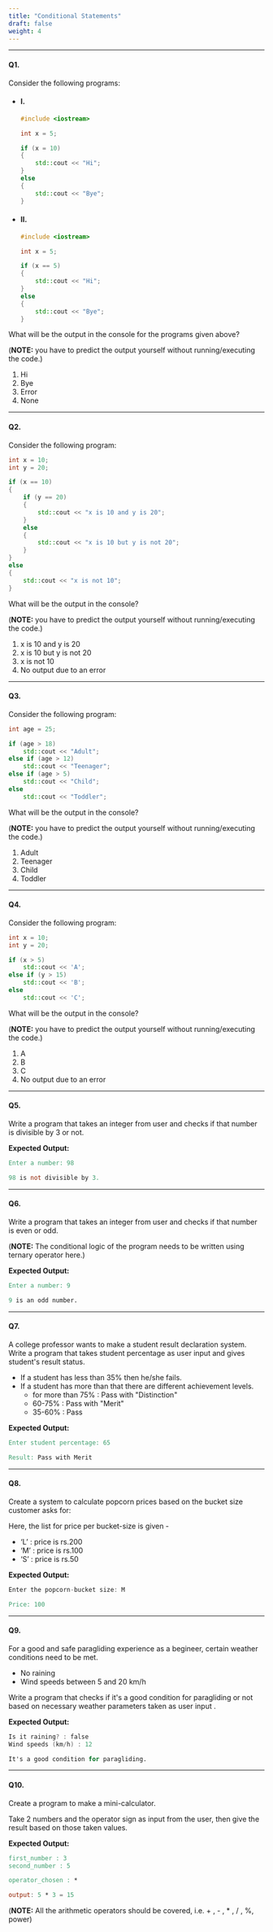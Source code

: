 ```yaml
---
title: "Conditional Statements"
draft: false
weight: 4
---
```


---

#### Q1.

Consider the following programs:

- #### I.
    ```cpp
    #include <iostream>

    int x = 5;

    if (x = 10) 
    {
        std::cout << "Hi";
    } 
    else 
    {
        std::cout << "Bye";
    }
    ```

- #### II.
    ```cpp
    #include <iostream>

    int x = 5;

    if (x == 5) 
    {
        std::cout << "Hi";
    } 
    else 
    {
        std::cout << "Bye";
    }
    ```


What will be the output in the console for the programs given above?

(**NOTE:** you have to predict the output yourself without running/executing the code.)

<ol class="lower-alpha-ol">
    <li>Hi</li>
    <li>Bye</li>
    <li>Error</li>
    <li>None</li>
</ol>

---

#### Q2.

Consider the following program:

```cpp
int x = 10; 
int y = 20;

if (x == 10) 
{     
    if (y == 20) 
    {   
        std::cout << "x is 10 and y is 20";     
    }
    else 
    {   
        std::cout << "x is 10 but y is not 20";     
    } 
}  
else 
{  
    std::cout << "x is not 10"; 
}
```

What will be the output in the console?

(**NOTE:** you have to predict the output yourself without running/executing the code.)

<ol class="lower-alpha-ol">
    <li>x is 10 and y is 20</li>
    <li>x is 10 but y is not 20</li>
    <li>x is not 10</li>
    <li>No output due to an error</li>
</ol>

---

#### Q3.

Consider the following program:

```cpp
int age = 25;

if (age > 18)
    std::cout << "Adult";
else if (age > 12)
    std::cout << "Teenager";
else if (age > 5)
    std::cout << "Child";
else
    std::cout << "Toddler";
```

What will be the output in the console?

(**NOTE:** you have to predict the output yourself without running/executing the code.)

<ol class="lower-alpha-ol">
    <li>Adult</li>
    <li>Teenager</li>
    <li>Child</li>
    <li>Toddler</li>
</ol>

---

#### Q4.

Consider the following program:

```cpp
int x = 10;
int y = 20;

if (x > 5)
    std::cout << 'A';
else if (y > 15)
    std::cout << 'B';
else
    std::cout << 'C';
```

What will be the output in the console?

(**NOTE:** you have to predict the output yourself without running/executing the code.)

<ol class="lower-alpha-ol">
    <li>A</li>
    <li>B</li>
    <li>C</li>
    <li>No output due to an error</li>
</ol>

---

#### Q5.

Write a program that takes an integer from user and checks if that number is divisible by 3 or not.

**Expected Output:**

```v
Enter a number: 98

98 is not divisible by 3.
```

---

#### Q6.

Write a program that takes an integer from user and checks if that number is even or odd.

(**NOTE:** The conditional logic of the program needs to be written using ternary operator here.)

**Expected Output:**

```v
Enter a number: 9

9 is an odd number.
```

---

#### Q7.

A college professor wants to make a student result declaration system.
Write a program that takes student percentage as user input and gives student's result status.

- If a student has less than 35% then he/she fails.
- If a student has more than that there are different achievement levels.
    - for more than 75% : Pass with "Distinction"
    - 60-75% : Pass with "Merit"
    - 35-60% : Pass

**Expected Output:**

```v
Enter student percentage: 65

Result: Pass with Merit
```

---

#### Q8.

Create a system to calculate popcorn prices based on the bucket size customer asks for:

Here, the list for price per bucket-size is given - 
- ‘L’ : price is rs.200
- ‘M’ : price is rs.100
- ‘S’ : price is rs.50

**Expected Output:**

```v
Enter the popcorn-bucket size: M

Price: 100
```

---

#### Q9.

For a good and safe paragliding experience as a begineer, certain weather conditions need to be met.
- No raining
- Wind speeds between 5 and 20 km/h

Write a program that checks if it's a good condition for paragliding or not based on necessary weather parameters taken as user input .

**Expected Output:**

```v
Is it raining? : false
Wind speeds (km/h) : 12

It's a good condition for paragliding.
```

---

#### Q10.

Create a program to make a mini-calculator.

Take 2 numbers and the operator sign as input from the user, then give the result based on those taken values.

**Expected Output:**

```v
first_number : 3
second_number : 5

operator_chosen : *

output: 5 * 3 = 15
```

(**NOTE:** All the arithmetic operators should be covered, i.e. + , - , * , / , %, power)